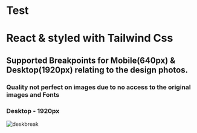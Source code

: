 # Test
# React & styled with Tailwind Css

## Supported Breakpoints for Mobile(640px) & Desktop(1920px) relating to the design photos.
### Quality not perfect on images due to no access to the original images and Fonts
### Desktop - 1920px
![deskbreak](https://user-images.githubusercontent.com/54845047/122142169-768d3200-ce81-11eb-8260-c47588df6f58.png)
